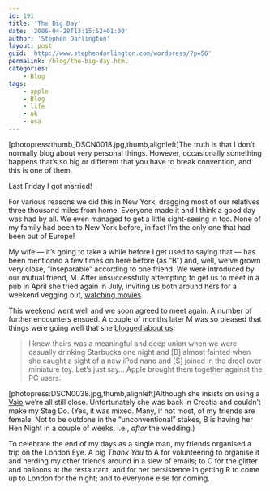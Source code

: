 ```yaml
---
id: 191
title: 'The Big Day'
date: '2006-04-28T13:15:52+01:00'
author: 'Stephen Darlington'
layout: post
guid: 'http://www.stephendarlington.com/wordpress/?p=56'
permalink: /blog/the-big-day.html
categories:
    - Blog
tags:
    - apple
    - Blog
    - life
    - uk
    - usa
---
```


\[photopress:thumb\_DSCN0018.jpg,thumb,alignleft\]The truth is that I don’t normally blog about very personal things. However, occasionally something happens that’s so big or different that you have to break convention, and this is one of them.

Last Friday I got married!

For various reasons we did this in New York, dragging most of our relatives three thousand miles from home. Everyone made it and I think a good day was had by all. We even managed to get a little sight-seeing in too. None of my family had been to New York before, in fact I’m the only one that had been out of Europe!

My wife — it’s going to take a while before I get used to saying that — has been mentioned a few times on here before (as “B”) and, well, we’ve grown very close, “inseparable” according to one friend. We were introduced by our mutual friend, M. After unsuccessfully attempting to get us to meet in a pub in April she tried again in July, inviting us both around hers for a weekend vegging out, [watching movies](http://uk.imdb.com/name/nm0027572/ "Wes Anderson").

This weekend went well and we soon agreed to meet again. A number of further encounters ensued. A couple of months later M was so pleased that things were going well that she [blogged about us](http://princemaximillian-story.blogspot.com/2005/10/success-story.html "The Dream Story"):

> I knew theirs was a meaningful and deep union when we were casually drinking Starbucks one night and \[B\] almost fainted when she caught a sight of a new iPod nano and \[S\] joined in the drool over miniature toy. Let’s just say… Apple brought them together against the PC users.

\[photopress:DSCN0038.jpg,thumb,alignleft\]Although she insists on using a [Vaio](http://vaio.sony-europe.com/view/View.action?site=ite_en_GB "Not a Mac") we’re all still close. Unfortunately she was back in Croatia and couldn’t make my Stag Do. (Yes, it was mixed. Many, if not most, of my friends are female. Not to be outdone in the “unconventional” stakes, B is having her Hen Night in a couple of weeks, i.e., *after* the wedding.)

To celebrate the end of my days as a single man, my friends organised a trip on the London Eye. A big *Thank You* to A for volunteering to organise it and herding my other friends around in a slew of emails; to C for the glitter and balloons at the restaurant, and for her persistence in getting R to come up to London for the night; and to everyone else for coming.